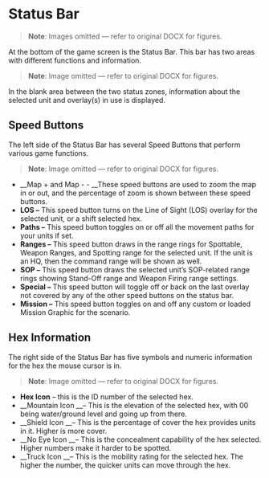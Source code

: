 # Status Bar

> **Note**: Images omitted — refer to original DOCX for figures.


At the bottom of the game screen is the Status Bar\. This bar has two areas with different functions and information\.

> **Note**: Image omitted — refer to original DOCX for figures.



In the blank area between the two status zones, information about the selected unit and overlay\(s\) in use is displayed\.

## Speed Buttons

The left side of the Status Bar has several Speed Buttons that perform various game functions\.

> **Note**: Image omitted — refer to original DOCX for figures.



- __Map \+ and Map \- \- __These speed buttons are used to zoom the map in or out, and the percentage of zoom is shown between these speed buttons\.
- __LOS –__ This speed button turns on the Line of Sight \(LOS\) overlay for the selected unit, or a shift selected hex\.
- __Paths –__ This speed button toggles on or off all the movement paths for your units if set\.
- __Ranges –__ This speed button draws in the range rings for Spottable, Weapon Ranges, and Spotting range for the selected unit\. If the unit is an HQ, then the command range will be shown as well\.
- __SOP –__ This speed button draws the selected unit’s SOP\-related range rings showing Stand\-Off range and Weapon Firing range settings\.
- __Special –__ This speed button will toggle off or back on the last overlay not covered by any of the other speed buttons on the status bar\.
- __Mission –__ This speed button toggles on and off any custom or loaded Mission Graphic for the scenario\. 

## Hex Information

The right side of the Status Bar has five symbols and numeric information for the hex the mouse cursor is in\.

> **Note**: Image omitted — refer to original DOCX for figures.



- __Hex Icon__ – this is the ID number of the selected hex\.
- __Mountain Icon __– This is the elevation of the selected hex, with 00 being water/ground level and going up from there\.
- __Shield Icon __– This is the percentage of cover the hex provides units in it\. Higher is more cover\.
- __No Eye Icon __– This is the concealment capability of the hex selected\. Higher numbers make it harder to be spotted\.
- __Truck Icon __– This is the mobility rating for the selected hex\. The higher the number, the quicker units can move through the hex\.

